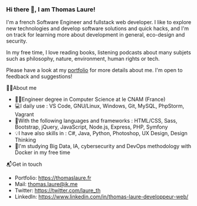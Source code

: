 ### Hi there 👋, I am Thomas Laure!

I'm a french Software Engineer and fullstack web developer. I like to explore new technologies and develop software solutions and quick hacks, and I'm on track for learning more about development in general, eco-design and security.

In my free time, I love reading books, listening podcasts about many subjets such as philosophy, nature, environment, human rights or tech.

Please have a look at my [portfolio](https://thomaslaure.fr/) for more details about me. I'm open to feedback and suggestions!

🐱‍💻About me
- 👨‍🎓Engineer degree in Computer Science at le CNAM (France)
- 💻I daily use : VS Code, GNU/Linux, Windows, Git, MySQL, PhpStorm, Vagrant
- 🧰With the following languages and frameworks : HTML/CSS, Sass, Bootstrap, jQuery, JavaScript, Node.js, Express, PHP, Symfony
- 💡I have also skills in : C#, Java, Python, Photoshop, UX Design, Design Thinking
- 🌱I'm studying Big Data, IA, cybersecurity and DevOps methodology with Docker in my free time

📬Get in touch
- Portfolio: https://thomaslaure.fr
- Mail: thomas.laure@ik.me
- Twitter: https://twitter.com/laure_th
- LinkedIn: https://www.linkedin.com/in/thomas-laure-developpeur-web/
